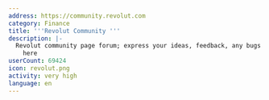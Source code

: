 ```yaml
---
address: https://community.revolut.com
category: Finance
title: '''Revolut Community '''
description: |-
  Revolut community page forum; express your ideas, feedback, any bugs and experiences
    here
userCount: 69424
icon: revolut.png
activity: very high
language: en
---
```

